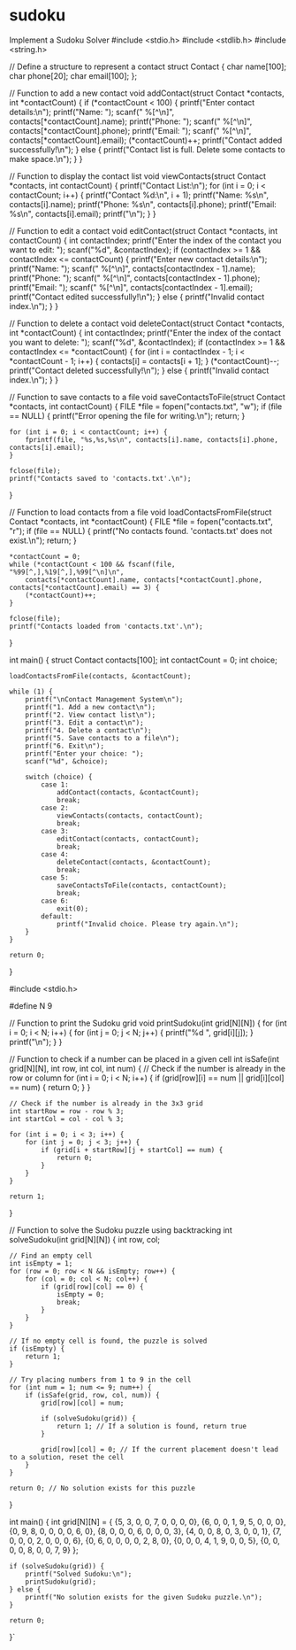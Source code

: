 # sudoku
 Implement a Sudoku Solver
#include <stdio.h>
#include <stdlib.h>
#include <string.h>

// Define a structure to represent a contact
struct Contact {
    char name[100];
    char phone[20];
    char email[100];
};

// Function to add a new contact
void addContact(struct Contact *contacts, int *contactCount) {
    if (*contactCount < 100) {
        printf("Enter contact details:\n");
        printf("Name: ");
        scanf(" %[^\n]", contacts[*contactCount].name);
        printf("Phone: ");
        scanf(" %[^\n]", contacts[*contactCount].phone);
        printf("Email: ");
        scanf(" %[^\n]", contacts[*contactCount].email);
        (*contactCount)++;
        printf("Contact added successfully!\n");
    } else {
        printf("Contact list is full. Delete some contacts to make space.\n");
    }
}

// Function to display the contact list
void viewContacts(struct Contact *contacts, int contactCount) {
    printf("Contact List:\n");
    for (int i = 0; i < contactCount; i++) {
        printf("Contact %d:\n", i + 1);
        printf("Name: %s\n", contacts[i].name);
        printf("Phone: %s\n", contacts[i].phone);
        printf("Email: %s\n", contacts[i].email);
        printf("\n");
    }
}

// Function to edit a contact
void editContact(struct Contact *contacts, int contactCount) {
    int contactIndex;
    printf("Enter the index of the contact you want to edit: ");
    scanf("%d", &contactIndex);
    if (contactIndex >= 1 && contactIndex <= contactCount) {
        printf("Enter new contact details:\n");
        printf("Name: ");
        scanf(" %[^\n]", contacts[contactIndex - 1].name);
        printf("Phone: ");
        scanf(" %[^\n]", contacts[contactIndex - 1].phone);
        printf("Email: ");
        scanf(" %[^\n]", contacts[contactIndex - 1].email);
        printf("Contact edited successfully!\n");
    } else {
        printf("Invalid contact index.\n");
    }
}

// Function to delete a contact
void deleteContact(struct Contact *contacts, int *contactCount) {
    int contactIndex;
    printf("Enter the index of the contact you want to delete: ");
    scanf("%d", &contactIndex);
    if (contactIndex >= 1 && contactIndex <= *contactCount) {
        for (int i = contactIndex - 1; i < *contactCount - 1; i++) {
            contacts[i] = contacts[i + 1];
        }
        (*contactCount)--;
        printf("Contact deleted successfully!\n");
    } else {
        printf("Invalid contact index.\n");
    }
}

// Function to save contacts to a file
void saveContactsToFile(struct Contact *contacts, int contactCount) {
    FILE *file = fopen("contacts.txt", "w");
    if (file == NULL) {
        printf("Error opening the file for writing.\n");
        return;
    }
    
    for (int i = 0; i < contactCount; i++) {
        fprintf(file, "%s,%s,%s\n", contacts[i].name, contacts[i].phone, contacts[i].email);
    }
    
    fclose(file);
    printf("Contacts saved to 'contacts.txt'.\n");
}

// Function to load contacts from a file
void loadContactsFromFile(struct Contact *contacts, int *contactCount) {
    FILE *file = fopen("contacts.txt", "r");
    if (file == NULL) {
        printf("No contacts found. 'contacts.txt' does not exist.\n");
        return;
    }
    
    *contactCount = 0;
    while (*contactCount < 100 && fscanf(file, "%99[^,],%19[^,],%99[^\n]\n", 
        contacts[*contactCount].name, contacts[*contactCount].phone, contacts[*contactCount].email) == 3) {
        (*contactCount)++;
    }
    
    fclose(file);
    printf("Contacts loaded from 'contacts.txt'.\n");
}

int main() {
    struct Contact contacts[100];
    int contactCount = 0;
    int choice;

    loadContactsFromFile(contacts, &contactCount);

    while (1) {
        printf("\nContact Management System\n");
        printf("1. Add a new contact\n");
        printf("2. View contact list\n");
        printf("3. Edit a contact\n");
        printf("4. Delete a contact\n");
        printf("5. Save contacts to a file\n");
        printf("6. Exit\n");
        printf("Enter your choice: ");
        scanf("%d", &choice);

        switch (choice) {
            case 1:
                addContact(contacts, &contactCount);
                break;
            case 2:
                viewContacts(contacts, contactCount);
                break;
            case 3:
                editContact(contacts, contactCount);
                break;
            case 4:
                deleteContact(contacts, &contactCount);
                break;
            case 5:
                saveContactsToFile(contacts, contactCount);
                break;
            case 6:
                exit(0);
            default:
                printf("Invalid choice. Please try again.\n");
        }
    }

    return 0;
}


#include <stdio.h>

#define N 9

// Function to print the Sudoku grid
void printSudoku(int grid[N][N]) {
    for (int i = 0; i < N; i++) {
        for (int j = 0; j < N; j++) {
            printf("%d ", grid[i][j]);
        }
        printf("\n");
    }
}

// Function to check if a number can be placed in a given cell
int isSafe(int grid[N][N], int row, int col, int num) {
    // Check if the number is already in the row or column
    for (int i = 0; i < N; i++) {
        if (grid[row][i] == num || grid[i][col] == num) {
            return 0;
        }
    }

    // Check if the number is already in the 3x3 grid
    int startRow = row - row % 3;
    int startCol = col - col % 3;

    for (int i = 0; i < 3; i++) {
        for (int j = 0; j < 3; j++) {
            if (grid[i + startRow][j + startCol] == num) {
                return 0;
            }
        }
    }

    return 1;
}

// Function to solve the Sudoku puzzle using backtracking
int solveSudoku(int grid[N][N]) {
    int row, col;

    // Find an empty cell
    int isEmpty = 1;
    for (row = 0; row < N && isEmpty; row++) {
        for (col = 0; col < N; col++) {
            if (grid[row][col] == 0) {
                isEmpty = 0;
                break;
            }
        }
    }

    // If no empty cell is found, the puzzle is solved
    if (isEmpty) {
        return 1;
    }

    // Try placing numbers from 1 to 9 in the cell
    for (int num = 1; num <= 9; num++) {
        if (isSafe(grid, row, col, num)) {
            grid[row][col] = num;

            if (solveSudoku(grid)) {
                return 1; // If a solution is found, return true
            }

            grid[row][col] = 0; // If the current placement doesn't lead to a solution, reset the cell
        }
    }

    return 0; // No solution exists for this puzzle
}

int main() {
    int grid[N][N] = {
        {5, 3, 0, 0, 7, 0, 0, 0, 0},
        {6, 0, 0, 1, 9, 5, 0, 0, 0},
        {0, 9, 8, 0, 0, 0, 0, 6, 0},
        {8, 0, 0, 0, 6, 0, 0, 0, 3},
        {4, 0, 0, 8, 0, 3, 0, 0, 1},
        {7, 0, 0, 0, 2, 0, 0, 0, 6},
        {0, 6, 0, 0, 0, 0, 2, 8, 0},
        {0, 0, 0, 4, 1, 9, 0, 0, 5},
        {0, 0, 0, 0, 8, 0, 0, 7, 9}
    };

    if (solveSudoku(grid)) {
        printf("Solved Sudoku:\n");
        printSudoku(grid);
    } else {
        printf("No solution exists for the given Sudoku puzzle.\n");
    }

    return 0;
}`
